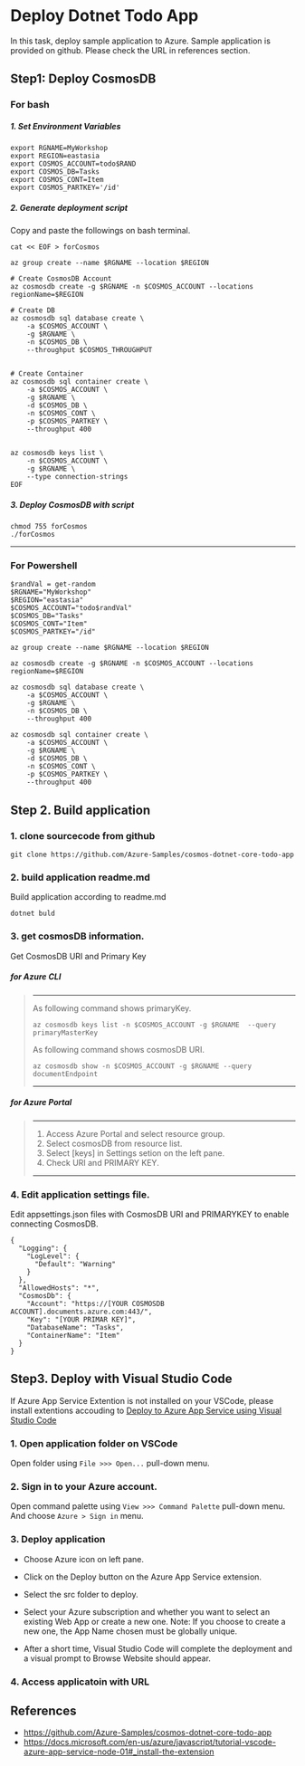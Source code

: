 # Deploy Dotnet Todo App

In this task, deploy sample application to Azure.
Sample application is provided on github. Please check the URL in references section.


## Step1: Deploy CosmosDB


### __For bash__

##### 1. Set Environment Variables

```
export RGNAME=MyWorkshop
export REGION=eastasia
export COSMOS_ACCOUNT=todo$RAND
export COSMOS_DB=Tasks
export COSMOS_CONT=Item
export COSMOS_PARTKEY='/id'
```

##### 2. Generate deployment script
Copy and paste the followings on bash terminal.

```
cat << EOF > forCosmos

az group create --name $RGNAME --location $REGION

# Create CosmosDB Account
az cosmosdb create -g $RGNAME -n $COSMOS_ACCOUNT --locations regionName=$REGION

# Create DB
az cosmosdb sql database create \
    -a $COSMOS_ACCOUNT \
    -g $RGNAME \
    -n $COSMOS_DB \
    --throughput $COSMOS_THROUGHPUT


# Create Container
az cosmosdb sql container create \
    -a $COSMOS_ACCOUNT \
    -g $RGNAME \
    -d $COSMOS_DB \
    -n $COSMOS_CONT \
    -p $COSMOS_PARTKEY \
    --throughput 400


az cosmosdb keys list \
    -n $COSMOS_ACCOUNT \
    -g $RGNAME \
    --type connection-strings
EOF
```

##### 3. Deploy CosmosDB with script

```
chmod 755 forCosmos
./forCosmos
```

---

### __For Powershell__

```
$randVal = get-random
$RGNAME="MyWorkshop"
$REGION="eastasia"
$COSMOS_ACCOUNT="todo$randVal"
$COSMOS_DB="Tasks"
$COSMOS_CONT="Item"
$COSMOS_PARTKEY="/id"

az group create --name $RGNAME --location $REGION

az cosmosdb create -g $RGNAME -n $COSMOS_ACCOUNT --locations regionName=$REGION

az cosmosdb sql database create \
    -a $COSMOS_ACCOUNT \
    -g $RGNAME \
    -n $COSMOS_DB \
    --throughput 400

az cosmosdb sql container create \
    -a $COSMOS_ACCOUNT \
    -g $RGNAME \
    -d $COSMOS_DB \
    -n $COSMOS_CONT \
    -p $COSMOS_PARTKEY \
    --throughput 400
```

## Step 2. Build application

### 1. clone sourcecode from github

```
git clone https://github.com/Azure-Samples/cosmos-dotnet-core-todo-app
```

### 2. build application  readme.md 

Build application according to readme.md

```
dotnet buld
```

### 3. get cosmosDB information.


Get CosmosDB URI and Primary Key


##### __for Azure CLI__

> ---
> As following command shows primaryKey.
> ```
> az cosmosdb keys list -n $COSMOS_ACCOUNT -g $RGNAME  --query primaryMasterKey
> ```
>
> As following command shows cosmosDB URI.
>```
>az cosmosdb show -n $COSMOS_ACCOUNT -g $RGNAME --query documentEndpoint
>```
> ---


##### __for Azure Portal__
> ---
> 1. Access Azure Portal and select resource group.
> 2. Select cosmosDB from resource list.
> 3. Select [keys] in Settings setion on the left pane.
> 4. Check URI and PRIMARY KEY.
> ---



### 4. Edit application settings file.

Edit appsettings.json files with CosmosDB URI and PRIMARYKEY to enable connecting CosmosDB.

```
{
  "Logging": {
    "LogLevel": {
      "Default": "Warning"
    }
  },
  "AllowedHosts": "*",
  "CosmosDb": {
    "Account": "https://[YOUR COSMOSDB ACCOUNT].documents.azure.com:443/",
    "Key": "[YOUR PRIMAR KEY]",
    "DatabaseName": "Tasks",
    "ContainerName": "Item"
  }
}
```

## Step3. Deploy with Visual Studio Code

If Azure App Service Extention is not installed on your VSCode, please install extentions accouding to [Deploy to Azure App Service using Visual Studio Code](https://docs.microsoft.com/en-us/azure/javascript/tutorial-vscode-azure-app-service-node-01#_install-the-extension)


### 1. Open application folder on VSCode
Open folder using `File >>> Open...` pull-down menu.

### 2. Sign in to your Azure account.

Open command palette using `View >>> Command Palette` pull-down menu.
And choose `Azure > Sign in` menu.


### 3. Deploy application
* Choose Azure icon on left pane.
* Click on the Deploy button on the Azure App Service extension.
* Select the src folder to deploy.

* Select your Azure subscription and whether you want to select an existing Web App or create a new one. Note: If you choose to create a new one, the App Name chosen must be globally unique.

* After a short time, Visual Studio Code will complete the deployment and a visual prompt to Browse Website should appear.


### 4. Access applicatoin with URL


## References
* https://github.com/Azure-Samples/cosmos-dotnet-core-todo-app
* https://docs.microsoft.com/en-us/azure/javascript/tutorial-vscode-azure-app-service-node-01#_install-the-extension

